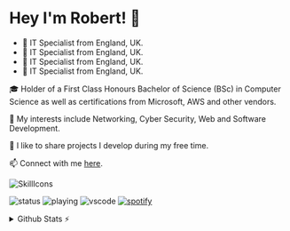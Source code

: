 # Hey I'm Robert! 👋

<ul>
  <li>💼 IT Specialist from England, UK.</li>
  <li>💼 IT Specialist from England, UK.</li>
  <li>💼 IT Specialist from England, UK.</li>
  <li>💼 IT Specialist from England, UK.</li>
</ul>


🎓 Holder of a First Class Honours Bachelor of Science (BSc) in Computer Science as well as certifications from Microsoft, AWS and other vendors.

🔭 My interests include Networking, Cyber Security, Web and Software Development.

🐙 I like to share projects I develop during my free time.

📫 Connect with me [here](https://robsd.github.io).

![SkillIcons](https://skillicons.dev/icons?i=aws,ansible,apple,azure,bash,bootstrap,css,cloudflare,debian,discord,docker,firebase,flask,gcp,git,github,gmail,html,instagram,java,js,jquery,kali,linkedin,linux,md,mongodb,mysql,netlify,nginx,nodejs,notion,php,postman,powershell,py,raspberrypi,replit,twitter,ubuntu,vercel,vim,vscode,windows,wordpress)

![status](https://api.statusbadges.me/badge/status/172462402078507008?simple=true)
![playing](https://api.statusbadges.me/badge/playing/172462402078507008)
![vscode](https://api.statusbadges.me/badge/vscode/172462402078507008)
[![spotify](https://api.statusbadges.me/badge/spotify/172462402078507008)](https://api.statusbadges.me/openspotify/172462402078507008)

<details>
  <summary>Github Stats ⚡</summary>

  ![Github stats](https://github-readme-stats.vercel.app/api?username=tandpfun&theme=dark&line_height=20)
  ![Top Langs](https://github-readme-stats.vercel.app/api/top-langs/?username=robsd&layout=compact&theme=dark&hide_border=true)
</details>
